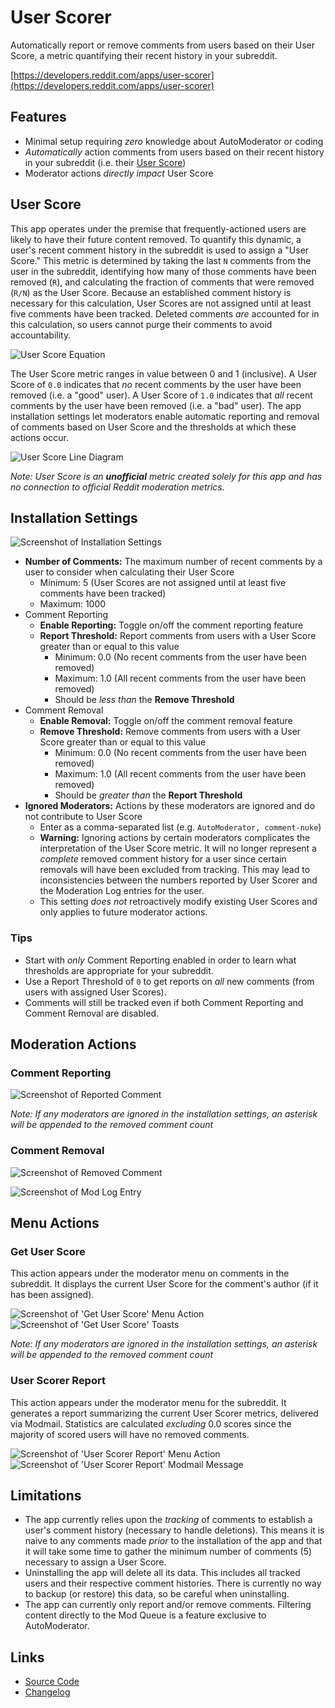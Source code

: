 # User Scorer

Automatically report or remove comments from users based on their User Score, a metric quantifying their recent history in your subreddit.

[https://developers.reddit.com/apps/user-scorer](https://developers.reddit.com/apps/user-scorer)

## Features

* Minimal setup requiring *zero* knowledge about AutoModerator or coding
* *Automatically* action comments from users based on their recent history in your subreddit (i.e. their [User Score](#user-score))
* Moderator actions *directly impact* User Score

## User Score

This app operates under the premise that frequently-actioned users are likely to have their future content removed. To quantify this dynamic, a user's recent comment history in the subreddit is used to assign a "User Score." This metric is determined by taking the last `N` comments from the user in the subreddit, identifying how many of those comments have been removed (`R`), and calculating the fraction of comments that were removed (`R/N`) as the User Score. Because an established comment history is necessary for this calculation, User Scores are not assigned until at least five comments have been tracked. Deleted comments *are* accounted for in this calculation, so users cannot purge their comments to avoid accountability.

![User Score Equation](https://github.com/user-attachments/assets/0664c452-7a97-4b9a-b6b5-350b124d1675)

The User Score metric ranges in value between 0 and 1 (inclusive). A User Score of `0.0` indicates that *no* recent comments by the user have been removed (i.e. a "good" user). A User Score of `1.0` indicates that *all* recent comments by the user have been removed (i.e. a "bad" user). The app installation settings let moderators enable automatic reporting and removal of comments based on User Score and the thresholds at which these actions occur.

![User Score Line Diagram](https://github.com/user-attachments/assets/1ea3bffa-2aef-447f-a764-29890c30f25e)

*Note: User Score is an **unofficial** metric created solely for this app and has no connection to official Reddit moderation metrics.*

## Installation Settings

![Screenshot of Installation Settings](https://github.com/user-attachments/assets/c5711a8c-49fc-4e6c-862e-15ba4f97dfb3)

* **Number of Comments:** The maximum number of recent comments by a user to consider when calculating their User Score
  * Minimum: 5 (User Scores are not assigned until at least five comments have been tracked)
  * Maximum: 1000
* Comment Reporting
  * **Enable Reporting:** Toggle on/off the comment reporting feature
  * **Report Threshold:** Report comments from users with a User Score greater than or equal to this value
    * Minimum: 0.0 (No recent comments from the user have been removed)
    * Maximum: 1.0 (All recent comments from the user have been removed)
    * Should be *less than* the **Remove Threshold**
* Comment Removal
  * **Enable Removal:** Toggle on/off the comment removal feature
  * **Remove Threshold:** Remove comments from users with a User Score greater than or equal to this value
    * Minimum: 0.0 (No recent comments from the user have been removed)
    * Maximum: 1.0 (All recent comments from the user have been removed)
    * Should be *greater than* the **Report Threshold**
* **Ignored Moderators:** Actions by these moderators are ignored and do not contribute to User Score
  * Enter as a comma-separated list (e.g. `AutoModerator, comment-nuke`)
  * **Warning:** Ignoring actions by certain moderators complicates the interpretation of the User Score metric. It will no longer represent a _complete_ removed comment history for a user since certain removals will have been excluded from tracking. This may lead to inconsistencies between the numbers reported by User Scorer and the Moderation Log entries for the user.
  * This setting _does not_ retroactively modify existing User Scores and only applies to future moderator actions.

### Tips

* Start with *only* Comment Reporting enabled in order to learn what thresholds are appropriate for your subreddit.
* Use a Report Threshold of `0` to get reports on *all* new comments (from users with assigned User Scores).
* Comments will still be tracked even if both Comment Reporting and Comment Removal are disabled.

## Moderation Actions

### Comment Reporting

![Screenshot of Reported Comment](https://github.com/user-attachments/assets/07673cd1-49da-4a9f-9c0f-597b26c47ee3)

_Note: If any moderators are ignored in the installation settings, an asterisk will be appended to the removed comment count_

### Comment Removal

![Screenshot of Removed Comment](https://github.com/user-attachments/assets/d3961e96-9ed6-4d3c-9737-05926c2b7a4b)

![Screenshot of Mod Log Entry](https://github.com/user-attachments/assets/9db26275-bf32-4675-ac68-5073bb093b52)

## Menu Actions

### Get User Score

This action appears under the moderator menu on comments in the subreddit. It displays the current User Score for the comment's author (if it has been assigned).

![Screenshot of 'Get User Score' Menu Action](https://github.com/user-attachments/assets/d03994e0-4330-489b-b827-fcce742afbb2) ![Screenshot of 'Get User Score' Toasts](https://github.com/user-attachments/assets/c8e5bde1-bf23-41c6-ae0a-4074252133a4)

_Note: If any moderators are ignored in the installation settings, an asterisk will be appended to the removed comment count_

### User Scorer Report

This action appears under the moderator menu for the subreddit. It generates a report summarizing the current User Scorer metrics, delivered via Modmail. Statistics are calculated *excluding* 0.0 scores since the majority of scored users will have no removed comments.

![Screenshot of 'User Scorer Report' Menu Action](https://github.com/user-attachments/assets/28a6e3b4-3293-4331-a5bc-01997df3874b) ![Screenshot of 'User Scorer Report' Modmail Message](https://github.com/user-attachments/assets/03d6df02-aeca-4a25-91ed-09bfa1261861)

## Limitations

* The app currently relies upon the *tracking* of comments to establish a user's comment history (necessary to handle deletions). This means it is naive to any comments made *prior* to the installation of the app and that it will take some time to gather the minimum number of comments (5) necessary to assign a User Score.
* Uninstalling the app will delete all its data. This includes all tracked users and their respective comment histories. There is currently no way to backup (or restore) this data, so be careful when uninstalling.
* The app can currently only report and/or remove comments. Filtering content directly to the Mod Queue is a feature exclusive to AutoModerator.

## Links

* [Source Code](https://github.com/shiruken/user-scorer/)
* [Changelog](https://github.com/shiruken/user-scorer/releases)
